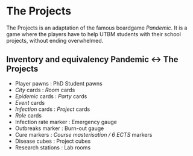 # The Projects

The Projects is an adaptation of the famous boardgame _Pandemic_. It is a game where the players have to help UTBM students with their school projects, without ending overwhelmed.

## Inventory and equivalency Pandemic <-> The Projects

* Player pawns : PhD Student pawns
* _City_ cards : _Room_ cards
* _Epidemic_ cards : _Party_ cards
* _Event_ cards
* _Infection_ cards : _Project_ cards
* _Role_ cards
* Infection rate marker : Emergency gauge
* Outbreaks marker : Burn-out gauge
* Cure markers : _Course masterisation / 6 ECTS_ markers
* Disease cubes : Project cubes
* Research stations : Lab rooms
